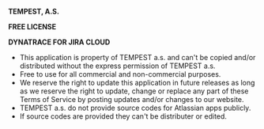 __TEMPEST, A.S.__

__FREE LICENSE__

__DYNATRACE FOR JIRA CLOUD__

* This application is property of TEMPEST a.s. and can't be copied and/or distributed without the express permission of TEMPEST a.s.
* Free to use for all commercial and non-commercial purposes.
* We reserve the right to update this application in future releases as long as we reserve the right to update, change or replace any part of these Terms of Service by posting updates
and/or changes to our website.
* TEMPEST a.s. do not provide source codes for Atlassian apps publicly.
* If source codes are provided they can't be distributer or edited.
